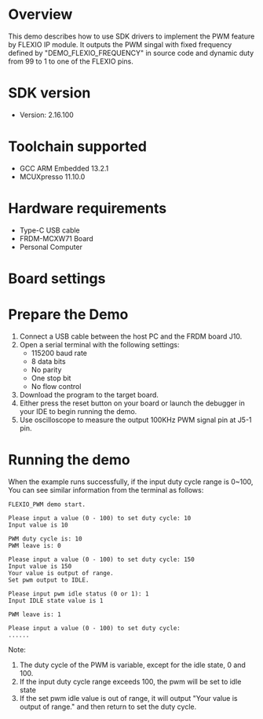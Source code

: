 Overview
========
This demo describes how to use SDK drivers to implement the PWM feature by FLEXIO IP module.
It outputs the PWM singal with fixed frequency defined by "DEMO_FLEXIO_FREQUENCY" in source code
and dynamic duty from 99 to 1 to one of the FLEXIO pins.

SDK version
===========
- Version: 2.16.100

Toolchain supported
===================
- GCC ARM Embedded  13.2.1
- MCUXpresso  11.10.0

Hardware requirements
=====================
- Type-C USB cable
- FRDM-MCXW71 Board
- Personal Computer

Board settings
==============

Prepare the Demo
================
1.  Connect a USB cable between the host PC and the FRDM board J10.
2.  Open a serial terminal with the following settings:
    - 115200 baud rate
    - 8 data bits
    - No parity
    - One stop bit
    - No flow control
3.  Download the program to the target board.
4.  Either press the reset button on your board or launch the debugger in your IDE to begin running the demo.
5.  Use oscilloscope to measure the output 100KHz PWM signal pin at J5-1 pin.

Running the demo
================
When the example runs successfully, if the input duty cycle range is 0~100,
You can see similar information from the terminal as follows:
~~~~~~~~~~~~
FLEXIO_PWM demo start.

Please input a value (0 - 100) to set duty cycle: 10
Input value is 10

PWM duty cycle is: 10
PWM leave is: 0

Please input a value (0 - 100) to set duty cycle: 150
Input value is 150
Your value is output of range.
Set pwm output to IDLE.

Please input pwm idle status (0 or 1): 1
Input IDLE state value is 1

PWM leave is: 1 

Please input a value (0 - 100) to set duty cycle: 
......
~~~~~~~~~~~~
Note:
1. The duty cycle of the PWM is variable, except for the idle state, 0 and 100.
2. If the input duty cycle range exceeds 100, the pwm will be set to idle state
3. If the set pwm idle value is out of range, it will output "Your value is output of range."
   and then return to set the duty cycle.
